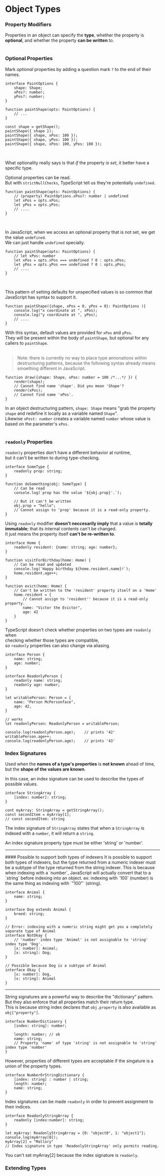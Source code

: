 # Object Types

### Property Modifiers

Properties in an object can specify the **type**, whether the property is **optional**, and whether the property **can be written** to.  
<br/>

### Optional Properties
Mark *optional* properties by adding a question mark `?` to the end of their names.  

```JS
interface PaintOptions {
    shape: Shape;
    xPos?: number;
    yPos?: number;
}

function paintShape(opts: PaintOptions) {
    // ...
}

const shape = getShape();
paintShape({ shape });
paintShape({ shape, xPos: 100 });
paintShape({ shape, yPos: 100 });
paintShape({ shape, xPos: 100, yPos: 100 });
```

<br/>

What optionality really says is that *if* the property *is set*, it better have a specific type.  

Optional properties can be read.  
But with `strictNullChecks`, TypeScript tell us they're potentially `undefined`.  

```JS
function paintShape(opts: PaintOptions) {
    // (property) PaintOptions.xPos?: number | undefined
    let xPos = opts.xPos;
    let yPos = opts.yPos;
    // ....
}
```

<br/>

In JavaScript, when we access an optional property that is not set, we get the value `undefined`.  
We can just handle `undefined` specially.  
```JS
function paintShape(opts: PaintOptions) {
    // let xPos: number 
    let xPos = opts.xPos === undefined ? 0 : opts.xPos;
    let yPos = opts.yPos === undefined ? 0 : opts.yPos;
    // ....
}
```
<br/>

This pattern of setting defaults for unspecified values is so common that JavaScript has syntax to support it.  

```JS
function paintShape({shape, xPos = 0, yPos = 0}: PaintOptions ){
    console.log("x coordinate at ", xPos);
    console.log("y coordinate at ", yPos);
    // ....
}
```

With this syntax, default values are provided for `xPos` and `yPos`.  
They will be present within the body of `paintShape`, but optional for any callers to `paintShape`.  
<br/>

> Note: there is currently no way to place type annonations within destructuring patterns, because the following syntax already means smoething different in JavaScript. 

```JS
function draw({shape: Shape, xPos: number = 100 /*...*/ }) {
    render(shape);
    // Cannot find name 'shape'. Did you mean 'Shape'?
    render(xPos);
    // Cannot find name 'xPos'.
}
```

In an object destructuring pattern, `shape: Shape` means "grab the property `shape` and redefine it locally as a variable named `Shape`".  
Likewise `xPost: number` creates a variable named `number` whose value is based on the parameter's `xPos`.  
<br/>

### `readonly` Properties
`readonly` properties don't have a different behavior at runtime,  
but it can't be written to during type-checking.  

```JS
interface SomeType {
    readonly prop: string;
}

function doSomething(obj: SomeType) {
    // Can be read
    console.log(`prop has the value '${obj.prop}'.`);

    // But it can't be written
    obj.prop = "hello";
    // Cannot assign to 'prop' because it is a read-only property.
}
```

Using `readonly` modifier **doesn't neccesarily imply** that a value is **totally immutable**; that its internal contents can't be changed.  
It just means the property itself **can't be re-written to**.  

```JS
interface Home {
    readonly resident: {name: string; age: number};
}

function visitForBirthday(home: Home) {
    // Can be read and updated
    console.log(`Happy birthday ${home.resident.name}!`);
    home.resident.age++;
}

function evict(home: Home) {
    // Can't be written to the 'resident' property itself on a 'Home'
    home.resident = {
        // Cannot assign to 'resident'' because it is a read-only property. 
        name: "Victor the Evictor",
        age: 42
    }
}
```

TypeScript doesn't check whether properties on two types are `readonly` when  
checking whether those types are compatible,  
so `readonly` properties can also change via aliasing.  

```JS
interface Person {
    name: string;
    age: number;
}

interface ReadonlyPerson {
    readonly name: string;
    readonly age: number;
}

let writablePerson: Person = {
    name: "Person McPersonface",
    age: 42,
}

// works
let readonlyPerson: ReadonlyPerson = writablePerson;

console.log(readonlyPerson.age);    // prints '42'
writablePerson.age++;
console.log(readonlyPerson.age);    // prints '43'
```

### Index Signatures

Used when the **names of a type's properties** is **not known** ahead of time,  
but the **shape of the values are known**.  

In this case, an index signature can be used to describe the types of possible values.  

```JS
interface StringArray {
    [index: number]: string;
}

cont myArray: StringArray = getStringArray();
const secondItem = myArray[1];
// const secondItem: string
```

The index signature of `StringArray` states that when a `StringArray` is indexed with a `number`, it will return a `string`.  

An index signature property type must be either 'string' or 'number'. 

<hr/>
#### Possible to support both types of indexers
It is possible to support both types of indexers,  
but the type returned from a numeric indexer must be a subtype of the type returned from the string indexer.  
This is because when indexing with a `number`, JavaScript will actually convert that to a `string` before indexing into an object.  
ex: indexing with `100` (number) is the same thing as indexing with `"100"` (string).  

```JS
interface Animal {
    name: string;
}

interface Dog extends Animal {
    breed: string;
}

// Error: indexing with a numeric string might get you a completely separate type of Animal
interface NotOkay {
    // 'number' index type 'Animal' is not assignable to 'string' index type 'Dog'.
    [x: number]: Animal;
    [x: string]: Dog;
}

// Possible because Dog is a subtype of Animal
interface Okay {
    [x: number]: Dog,
    [x: string]: Animal
}
```
<hr/>

String signatures are a powerful way to describe the "dictionary" pattern.  
But they also enforce that all properties match their return type.  
This is because string index declares that `obj.property` is also available as `obj["property"]`.  

```JS
interface NumberDictioanry {
    [index: string]: number;

    length: number; // ok
    name: string;
    // Property 'name' of type 'string' is not assignable to 'string' index type 'number'
}
```

However, properties of different types are acceptable if the singature is a union of the property types.  
```JS
interface NumberOrStringDictionary {
    [index: string] : number | string;
    length: number;
    name: string;
}
```

Index signatures can be made `readonly` in order to prevent assignment to their indices.  
```JS
interface ReadonlyStringArray {
    readonly [index:number]: string;
}

let myArray: ReadonlyStringArray = {0: "object0", 1: "object1"};
console.log(myArray[0]);
myArray[2] = "Mallory"
// Index signature in type 'ReadonlyStringArray' only permits reading.
```

You can't set myArray[2] because the index signature is `readonly`.  

### Extending Types

